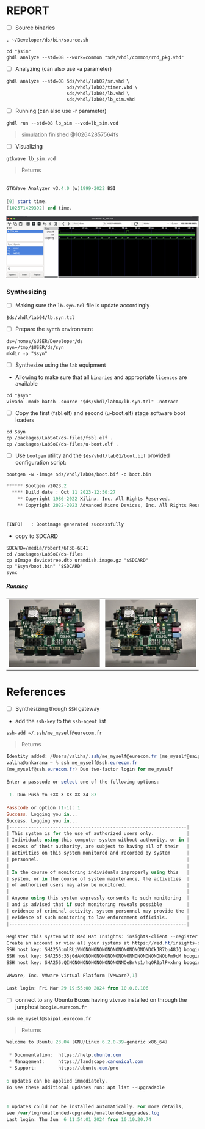 # REPORT

- [ ] Source binaries

```
. ~/Developer/ds/bin/source.sh
```

```
cd "$sim"
ghdl analyze --std=08 --work=common "$ds/vhdl/common/rnd_pkg.vhd"
```

- [ ] Analyzing (can also use -a parameter)

```
ghdl analyze --std=08 $ds/vhdl/lab02/sr.vhd \
                      $ds/vhdl/lab03/timer.vhd \
                      $ds/vhdl/lab04/lb.vhd \
                      $ds/vhdl/lab04/lb_sim.vhd 
```

- [ ]  Running (can also use -r parameter)

```
ghdl run --std=08 lb_sim --vcd=lb_sim.vcd
```
> simulation finished @102642857564fs

- [ ] Visualizing

```
gtkwave lb_sim.vcd
```
> Returns
```powershell

GTKWave Analyzer v3.4.0 (w)1999-2022 BSI

[0] start time.
[102571429392] end time.
```

<img src=images/lb_sim.png width='' height='' > </img>


### Synthesizing

- [ ] Making sure the `lb.syn.tcl` file is update accordingly

```
$ds/vhdl/lab04/lb.syn.tcl
```

- [ ] Prepare the `synth` environment

```
ds=/homes/$USER/Developer/ds
syn=/tmp/$USER/ds/syn
mkdir -p "$syn"
```

- [ ] Synthesize using the `lab` equipment

- Allowing to make sure that all `binaries` and appropriate `licences` are available

```
cd "$syn"
vivado -mode batch -source "$ds/vhdl/lab04/lb.syn.tcl" -notrace
```

- [ ] Copy the first (fsbl.elf) and second (u-boot.elf) stage software boot loaders

```
cd $syn
cp /packages/LabSoC/ds-files/fsbl.elf .
cp /packages/LabSoC/ds-files/u-boot.elf .
```

- [ ] Use `bootgen` utility and the `$ds/vhdl/lab01/boot.bif` provided configuration script:

```
bootgen -w -image $ds/vhdl/lab04/boot.bif -o boot.bin
```
> 
```powershell
****** Bootgen v2023.2
  **** Build date : Oct 11 2023-12:50:27
    ** Copyright 1986-2022 Xilinx, Inc. All Rights Reserved.
    ** Copyright 2022-2023 Advanced Micro Devices, Inc. All Rights Reserved.


[INFO]   : Bootimage generated successfully
```

- copy to SDCARD

```
SDCARD=/media/robert/6F3B-6E41
cd /packages/LabSoC/ds-files
cp uImage devicetree.dtb uramdisk.image.gz "$SDCARD"
cp "$syn/boot.bin" "$SDCARD"
sync
```

##### Running

| | |
|-|-|
| <img src=images/lab04.png width='' height='' ></img> | <img src=images/lab04.png width='' height='' ></img> |


# References

- [ ] Synthesizing though `SSH` gateway

- add the `ssh-key` to the `ssh-agent` list

```
ssh-add ~/.ssh/me_myself@eurecom.fr
```
> Returns
```powershell
Identity added: /Users/valiha/.ssh/me_myself@eurecom.fr (me_myself@saipal.eurecom.fr)
valiha@ankarana ~ % ssh me_myself@ssh.eurecom.fr       
(me_myself@ssh.eurecom.fr) Duo two-factor login for me_myself

Enter a passcode or select one of the following options:

 1. Duo Push to +XX X XX XX X4 83

Passcode or option (1-1): 1
Success. Logging you in...
Success. Logging you in...
|-----------------------------------------------------------------|
| This system is for the use of authorized users only.            |
| Individuals using this computer system without authority, or in |
| excess of their authority, are subject to having all of their   |
| activities on this system monitored and recorded by system      |
| personnel.                                                      |
|                                                                 |
| In the course of monitoring individuals improperly using this   |
| system, or in the course of system maintenance, the activities  |
| of authorized users may also be monitored.                      |
|                                                                 |
| Anyone using this system expressly consents to such monitoring  |
| and is advised that if such monitoring reveals possible         |
| evidence of criminal activity, system personnel may provide the |
| evidence of such monitoring to law enforcement officials.       |
|-----------------------------------------------------------------|

Register this system with Red Hat Insights: insights-client --register
Create an account or view all your systems at https://red.ht/insights-dashboard
SSH host key: SHA256:mlRUiVNONONONONONONONONONONONONDCkJR7bu48JQ boogie.eurecom.fr (RSA)
SSH host key: SHA256:35jGdANONONONONONONONONONNONONONONONObFm9cM boogie.eurecom.fr (ECDSA)
SSH host key: SHA256:QINONONONONONONONONONNOeBrNs1/hqOR0plP+xhng boogie.eurecom.fr (ED25519)

VMware, Inc. VMware Virtual Platform [VMware7,1]

Last login: Fri Mar 29 19:55:00 2024 from 10.0.0.106
```

- [ ] connect to any Ubuntu Boxes having `vivavo` installed on through the jumphost `boogie.eurecom.fr`

```
ssh me_myself@saipal.eurecom.fr
```
> Returns
```powershell
Welcome to Ubuntu 23.04 (GNU/Linux 6.2.0-39-generic x86_64)

 * Documentation:  https://help.ubuntu.com
 * Management:     https://landscape.canonical.com
 * Support:        https://ubuntu.com/pro

6 updates can be applied immediately.
To see these additional updates run: apt list --upgradable


1 updates could not be installed automatically. For more details,
see /var/log/unattended-upgrades/unattended-upgrades.log
Last login: Thu Jun  6 11:54:01 2024 from 10.10.20.74
```
